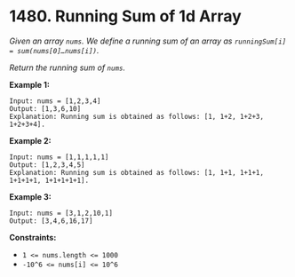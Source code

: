 # 1480. Running Sum of 1d Array

_Given an array `nums`. We define a running sum of an array as `runningSum[i] = sum(nums[0]…nums[i])`._

_Return the running sum of `nums`._

**Example 1:**

```
Input: nums = [1,2,3,4]
Output: [1,3,6,10]
Explanation: Running sum is obtained as follows: [1, 1+2, 1+2+3, 1+2+3+4].
```

**Example 2:**

```
Input: nums = [1,1,1,1,1]
Output: [1,2,3,4,5]
Explanation: Running sum is obtained as follows: [1, 1+1, 1+1+1, 1+1+1+1, 1+1+1+1+1].
```

**Example 3:**

```
Input: nums = [3,1,2,10,1]
Output: [3,4,6,16,17]
```

**Constraints:**

-   `1 <= nums.length <= 1000`
-   `-10^6 <= nums[i] <= 10^6`
